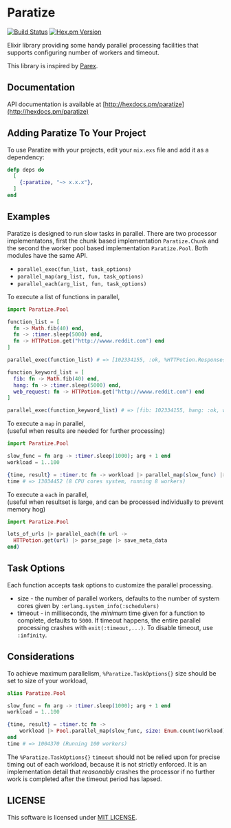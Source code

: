 Paratize
========
[![Build Status](https://travis-ci.org/seantanly/elixir-paratize.svg?branch=master)](https://travis-ci.org/seantanly/elixir-paratize)
[![Hex.pm Version](http://img.shields.io/hexpm/v/paratize.svg?style=flat)](https://hex.pm/packages/paratize)

Elixir library providing some handy parallel processing facilities that supports configuring number of workers and timeout.

This library is inspired by [Parex](https://github.com/StevenJL/parex).

## Documentation

API documentation is available at [http://hexdocs.pm/paratize](http://hexdocs.pm/paratize)

## Adding Paratize To Your Project

To use Paratize with your projects, edit your `mix.exs` file and add it as a dependency:

```elixir
defp deps do
  [
    {:paratize, "~> x.x.x"},
  ]
end
```

## Examples

Paratize is designed to run slow tasks in parallel. There are two processor implementatons, first the chunk based implementation `Paratize.Chunk` and the second the worker pool based implementation `Paratize.Pool`. Both modules have the same API.

* `parallel_exec(fun_list, task_options)`
* `parallel_map(arg_list, fun, task_options)`
* `parallel_each(arg_list, fun, task_options)`

To execute a list of functions in parallel,

```elixir
import Paratize.Pool

function_list = [
  fn -> Math.fib(40) end,
  fn -> :timer.sleep(5000) end,
  fn -> HTTPotion.get("http://wwww.reddit.com") end
]

parallel_exec(function_list) # => [102334155, :ok, %HTTPotion.Response{body...}]

function_keyword_list = [
  fib: fn -> Math.fib(40) end,
  hang: fn -> :timer.sleep(5000) end,
  web_request: fn -> HTTPotion.get("http://wwww.reddit.com") end
]

parallel_exec(function_keyword_list) # => [fib: 102334155, hang: :ok, web_request: %HTTPotion.Response{body...}]

```

To execute a `map` in parallel,  
(useful when results are needed for further processing)

```elixir
import Paratize.Pool

slow_func = fn arg -> :timer.sleep(1000); arg + 1 end
workload = 1..100

{time, result} = :timer.tc fn -> workload |> parallel_map(slow_func) |> Enum.join(", ") end
time # => 13034452 (8 CPU cores system, running 8 workers)
```

To execute a `each` in parallel,  
(useful when resultset is large, and can be processed individually to prevent memory hog)

```elixir
import Paratize.Pool

lots_of_urls |> parallel_each(fn url ->
  HTTPotion.get(url) |> parse_page |> save_meta_data
end)

```

## Task Options

Each function accepts task options to customize the parallel processing.

* size - the number of parallel workers, defaults to the number of system cores given by `:erlang.system_info(:schedulers)`
* timeout - in milliseconds, the *minimum* time given for a function to complete, defaults to `5000`. If timeout happens, the entire parallel processing crashes with `exit(:timeout,...)`. To disable timeout, use `:infinity`.


## Considerations

To achieve maximum parallelism, `%Paratize.TaskOptions{}` size should be set to size of your workload,

```elixir
alias Paratize.Pool

slow_func = fn arg -> :timer.sleep(1000); arg + 1 end
workload = 1..100

{time, result} = :timer.tc fn ->
    workload |> Pool.parallel_map(slow_func, size: Enum.count(workload)) |> Enum.join(", ")
end
time # => 1004370 (Running 100 workers)

```

The `%Paratize.TaskOptions{}` `timeout` should not be relied upon for precise timing out of each workload, because it is not strictly enforced. It is an implementation detail that *reasonably* crashes the processor if no further work is completed after the timeout period has lapsed.


## LICENSE

This software is licensed under [MIT LICENSE](LICENSE.md).
